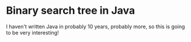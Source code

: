 # Binary search tree in Java

I haven't written Java in probably 10 years, probably more, so this is
going to be very interesting!
